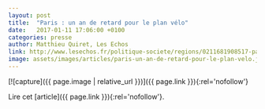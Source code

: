 ```yaml
---
layout: post
title:  "Paris : un an de retard pour le plan vélo"
date:   2017-01-11 17:06:00 +0100
categories: presse
author: Matthieu Quiret, Les Echos
link: http://www.lesechos.fr/politique-societe/regions/0211681908517-paris-un-an-de-retard-pour-le-plan-velo-2056347.php
image: assets/images/articles/paris-un-an-de-retard-pour-le-plan-velo.jpg
---
```


[![capture]({{ page.image | relative_url }})]({{ page.link }}){:rel='nofollow'}

Lire cet [article]({{ page.link }}){:rel='nofollow'}.

